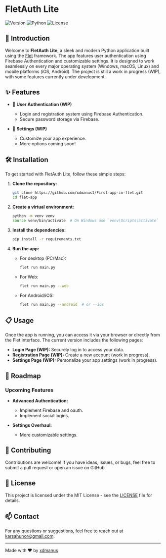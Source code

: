
# FletAuth Lite

![Version](https://img.shields.io/badge/version-0.2.7-blue.svg)
![Python](https://img.shields.io/badge/python-3.12.2-blue.svg)
![License](https://img.shields.io/badge/license-MIT-green.svg)

## 🚀 Introduction

Welcome to **FletAuth Lite**, a sleek and modern Python application built using the [Flet](https://flet.dev/) framework. The app features user authentication using Firebase Authentication and customizable settings. It is designed to work seamlessly on every major operating system (Windows, macOS, Linux) and mobile platforms (iOS, Android). The project is still a work in progress (WIP), with some features currently under development.

## ✨ Features

- 🚧 **User Authentication (WIP)**
  - Login and registration system using Firebase Authentication.
  - Secure password storage via Firebase.

- 🚧 **Settings (WIP)**
  - Customize your app experience.
  - More options coming soon!

## 🛠️ Installation

To get started with FletAuth Lite, follow these simple steps:

1. **Clone the repository:**

   ```bash
   git clone https://github.com/xdmanus1/First-app-in-flet.git
   cd flet-app
   ```

2. **Create a virtual environment:**

   ```bash
   python -m venv venv
   source venv/bin/activate  # On Windows use `venv\Scripts\activate`
   ```

3. **Install the dependencies:**

   ```bash
   pip install -r requirements.txt
   ```



4. **Run the app:**
   - For desktop (PC/Mac):
     ```bash
     flet run main.py
     ```
   - For Web:
     ```bash
     flet run main.py --web
     ```
   - For Android/iOS:
     ```bash
     flet run main.py --android  # or --ios
     ```

## 📋 Usage

Once the app is running, you can access it via your browser or directly from the Flet interface. The current version includes the following pages:

- **Login Page (WIP):** Securely log in to access your data.
- **Registration Page (WIP):** Create a new account (work in progress).
- **Settings Page (WIP):** Personalize your app settings (work in progress).

## 🔄 Roadmap

### Upcoming Features

- **Advanced Authentication:**
  - Implement Firebase and oauth.
  - Implement social logins.
  
- **Settings Overhaul:**
  - More customizable settings.

## 🐛 Contributing

Contributions are welcome! If you have ideas, issues, or bugs, feel free to submit a pull request or open an issue on GitHub.

## 📄 License

This project is licensed under the MIT License - see the [LICENSE](LICENSE) file for details.

## 📫 Contact

For any questions or suggestions, feel free to reach out at [karsahunor@gmail.com](mailto:karsahunor@gmail.com).

---

Made with ❤️ by [xdmanus](https://github.com/xdmanus1)
